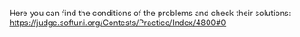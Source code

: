 Here you can find the conditions of the problems and check their solutions: https://judge.softuni.org/Contests/Practice/Index/4800#0